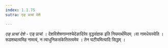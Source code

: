 ```yaml
---
index: 1.1.75
sutra: एङ् प्राचां देशे

---
```

_एङ् प्राचां देशे_ - एङ् प्राचां । देशविशेषणाम्नश्चेदेङादिरेव वृद्धसंज्ञक इति नियमार्थमिदम् ।वा नामधेयस्येति । रूढशब्दत्वमिह नामत्वं, न त्वाधुनिकसंकेतितत्वमेव । तेन घटीयमित्यादि सिद्धम् ।